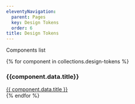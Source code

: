 ```yaml
---
eleventyNavigation:
  parent: Pages
  key: Design Tokens
  order: 6
title: Design Tokens
---
```

<link href="/css/categories/components.css" rel="stylesheet" type="text/css">

Components list
<div class="wrapper">
{% for component in collections.design-tokens %}
  <div class="component">
  <h3>{{component.data.title}}</h3>
  <nord-card padding="l">
  <a href="{{ component.url | url }}">{{ component.data.title }}</a>
  </nord-card>
  </div>
{% endfor %}
</div>
